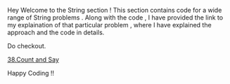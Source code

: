 Hey Welcome to the String section ! 
This section contains code for a wide range of String problems .
Along with the code , I have provided the link to my explaination of that particular problem , where I have explained the approach and the code in details.

Do checkout.

[38.Count and Say](https://leetcode.com/problems/count-and-say/solutions/5759390/count-and-say-easiest-explanation-you-ll-see)




Happy Coding !!
